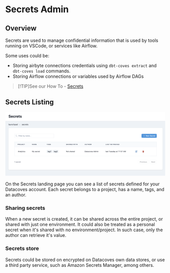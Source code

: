 # Secrets Admin

## Overview

Secrets are used to manage confidential information that is used by tools running on VSCode, or services like Airflow.

Some uses could be:
- Storing airbyte connections credentials using `dbt-coves extract` and `dbt-coves load` commands.
- Storing Airflow connections or variables used by Airflow DAGs

>[!TIP]See our How To - [Secrets](how-tos/datacoves/how_to_secrets.md) 

## Secrets Listing

![Secrets Listing](./assets/secrets_landing.png)

On the Secrets landing page you can see a list of secrets defined for your Datacoves account. Each secret belongs to a project, has a name, tags, and an author.

### Sharing secrets

When a new secret is created, it can be shared across the entire project, or shared with just one environment. It could also be treated as a personal secret when it's shared with no environment/project. In such case, only the author can retrieve it's value.

### Secrets store

Secrets could be stored on encrypted on Datacoves own data stores, or use a third party service, such as Amazon Secrets Manager, among others.
